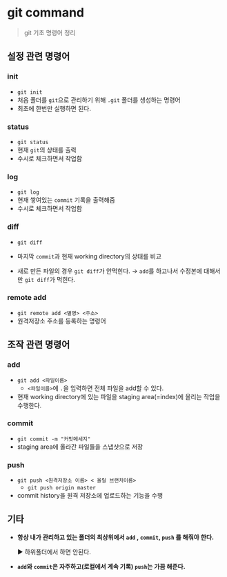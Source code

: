 # git command

> git 기초 명령어 정리



## 설정 관련 명령어

### init

* `git init`
* 처음 폴더를 `git`으로 관리하기 위해 `.git` 폴더를 생성하는 명령어
* 최초에 한번만 실행하면 된다.
  

### status

* `git status`
* 현재 `git`의 상태를 출력
* 수시로 체크하면서 작업함



### log

* `git log`
* 현재 쌓여있는 `commit` 기록을 출력해줌
* 수시로 체크하면서 작업함
  

### diff

* `git diff`
* 마지막 `commit`과 현재 working directory의 상태를 비교

* 새로 만든 파일의 경우 `git diff`가 안먹힌다.
  → `add`를 하고나서 수정본에 대해서만 `git diff`가 먹힌다.

### remote add

* `git remote add <별명> <주소>`
* 원격저장소 주소를 등록하는 명령어



## 조작 관련 명령어

### add

* `git add <파일이름>`
  * `<파일이름>`에 `.`을 입력하면 전체 파일을 add할 수 있다.
* 현재 working directory에 있는 파일을 staging area(=index)에 올리는 작업을 수행한다.



### commit

* `git commit -m "커밋메세지"`
* staging area에 올라간 파일들을 스냅샷으로 저장



### push

* `git push <원격저장소 이름> < 올릴 브랜치이름>`
  * `git push origin master`
* commit history을 원격 저장소에 업로드하는 기능을 수행





## 기타



* **항상 내가 관리하고 있는 폴더의 최상위에서 `add` , `commit`,  `push` 를 해줘야 한다.** 

  ▶ 하위폴더에서 하면 안된다.

* **`add`와 `commit`은 자주하고(로컬에서 계속 기록) `push`는 가끔 해준다.**



